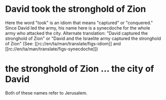 # David took the stronghold of Zion

Here the word "took" is an idiom that means "captured" or "conquered." Since David led the army, his name here is a synecdoche for the whole army who attacked the city. Alternate translation: "David captured the stronghold of Zion" or "David and the Israelite army captured the stronghold of Zion" (See: [[rc://en/ta/man/translate/figs-idiom]] and [[rc://en/ta/man/translate/figs-synecdoche]])

# the stronghold of Zion ... the city of David

Both of these names refer to Jerusalem.

